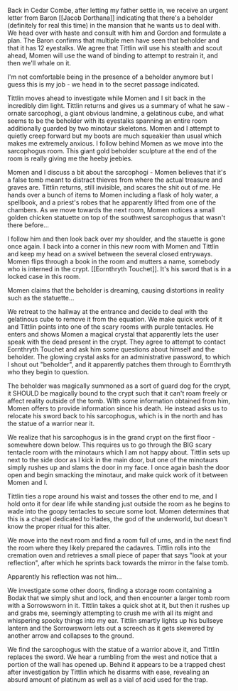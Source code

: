 Back in Cedar Combe, after letting my father settle in, we receive an urgent letter from Baron [[Jacob Dorthana]] indicating that there's a beholder (definitely for real this time) in the mansion that he wants us to deal with. We head over with haste and consult with him and Gordon and formulate a plan. The Baron confirms that multiple men have seen that beholder and that it has 12 eyestalks. We agree that Tittlin will use his stealth and scout ahead, Momen will use the wand of binding to attempt to restrain it, and then we'll whale on it.

I'm not comfortable being in the presence of a beholder anymore but I guess this is my job - we head in to the secret passage indicated.

Tittlin moves ahead to investigate while Momen and I sit back in the incredibly dim light. Tittlin returns and gives us a summary of what he saw - ornate sarcophogi, a giant obvious landmine, a gelatinous cube, and what seems to be the beholder with its eyestalks spanning an entire room additionally guarded by two minotaur skeletons. Momen and I attempt to quietly creep forward but my boots are much squeakier than usual which makes me extremely anxious. I follow behind Momen as we move into the sarcophogus room. This giant gold beholder sculpture at the end of the room is really giving me the heeby jeebies.

Momen and I discuss a bit about the sarcophogi - Momen believes that it's a false tomb meant to distract thieves from where the actual treasure and graves are. Tittlin returns, still invisible, and scares the shit out of me. He hands over a bunch of items to Momen including a flask of holy water, a spellbook, and a priest's robes that he apparently lifted from one of the chambers.
As we move towards the next room, Momen notices a small golden chicken statuette on top of the southwest sarcophogus that wasn't there before... 

I follow him and then look back over my shoulder, and the stauette is gone once again. I back into a corner in this new room with Momen and Tittlin and keep my head on a swivel between the several closed entryways. Momen flips through a book in the room and mutters a name, somebody who is interned in the crypt. [[Eornthryth Touchet]]. It's his sword that is in a locked case in this room.

Momen claims that the beholder is dreaming, causing distortions in reality such as the statuette...

We retreat to the hallway at the entrance and decide to deal with the gelatinous cube to remove it from the equation. We make quick work of it and Tittlin points into one of the scary rooms with purple tentacles. He enters and shows Momen a magical crystal that apparently lets the user speak with the dead present in the crypt. They agree to attempt to contact Eornthryth Touchet and ask him some questions about himself and the beholder. The glowing crystal asks for an administrative password, to which I shout out "beholder", and it apparently patches them through to Eornthryth who they begin to question.

The beholder was magically summoned as a sort of guard dog for the crypt, it SHOULD be magically bound to the crypt such that it can't roam freely or affect reality outside of the tomb.
WIth some information obtained from him, Momen offers to provide information since his death. He instead asks us to relocate his sword back to his sarcophogus, which is in the north and has the statue of a warrior near it.

We realize that his sarcophogus is in the grand crypt on the first floor - somewhere down below. This requires us to go through the BIG scary tentacle room with the minotaurs which I am not happy about. Tittlin sets up next to the side door as I kick in the main door, but one of the minotaurs simply rushes up and slams the door in my face. I once again bash the door open and begin smacking the minotaur, and make quick work of it between Momen and I.

Tittlin ties a rope around his waist and tosses the other end to me, and I hold onto it for dear life while standing just outside the room as he begins to wade into the goopy tentacles to secure some loot. Momen determines that this is a chapel dedicated to Hades, the god of the underworld, but doesn't know the proper ritual for this alter.

We move into the next room and find a room full of urns, and in the next find the room where they likely prepared the cadavres. Tittlin rolls into the cremation oven and retrieves a small piece of paper that says "look at your reflection", after which he sprints back towards the mirror in the false tomb. 

Apparently his reflection was not him...

We investigate some other doors, finding a storage room containing a Bodak that we simply shut and lock, and then encounter a larger tomb room with a Sorrowsworn in it. Tittlin takes a quick shot at it, but then it rushes up and grabs me, seemingly attempting to crush me with all its might and whispering spooky things into my ear. Tittlin smartly lights up his bullseye lantern and the Sorrowsworn lets out a screech as it gets skewered by another arrow and collapses to the ground.

We find the sarcophogus with the statue of a warrior above it, and Tittlin replaces the sword.
We hear a rumbling from the west and notice that a portion of the wall has opened up. Behind it appears to be a trapped chest after investigation by Tittlin which he disarms with ease, revealing an absurd amount of platinum as well as a vial of acid used for the trap. 